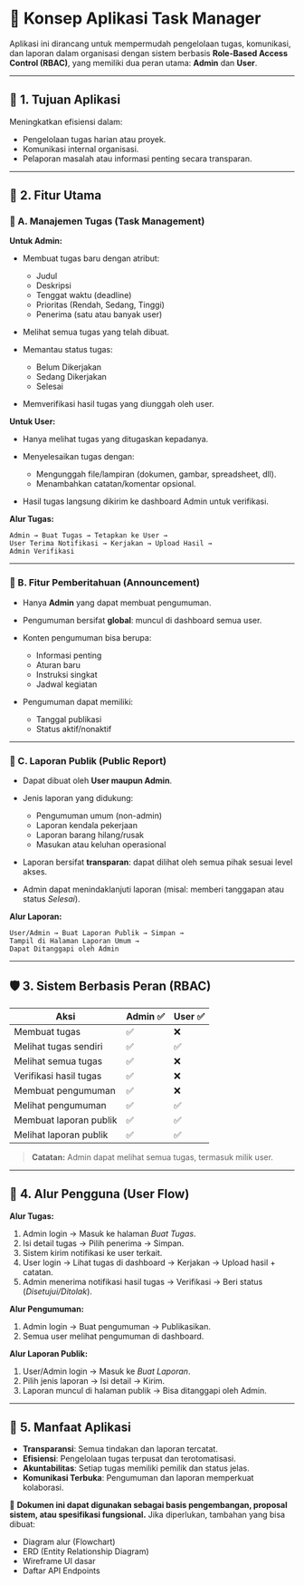 # 📌 Konsep Aplikasi Task Manager

Aplikasi ini dirancang untuk mempermudah pengelolaan tugas, komunikasi, dan laporan dalam organisasi dengan sistem berbasis **Role-Based Access Control (RBAC)**, yang memiliki dua peran utama: **Admin** dan **User**.

---

## 🎯 1. Tujuan Aplikasi

Meningkatkan efisiensi dalam:

* Pengelolaan tugas harian atau proyek.
* Komunikasi internal organisasi.
* Pelaporan masalah atau informasi penting secara transparan.

---

## 🚀 2. Fitur Utama

### 🔹 A. Manajemen Tugas (Task Management)

**Untuk Admin:**

* Membuat tugas baru dengan atribut:

  * Judul
  * Deskripsi
  * Tenggat waktu (deadline)
  * Prioritas (Rendah, Sedang, Tinggi)
  * Penerima (satu atau banyak user)
* Melihat semua tugas yang telah dibuat.
* Memantau status tugas:

  * Belum Dikerjakan
  * Sedang Dikerjakan
  * Selesai
* Memverifikasi hasil tugas yang diunggah oleh user.

**Untuk User:**

* Hanya melihat tugas yang ditugaskan kepadanya.
* Menyelesaikan tugas dengan:

  * Mengunggah file/lampiran (dokumen, gambar, spreadsheet, dll).
  * Menambahkan catatan/komentar opsional.
* Hasil tugas langsung dikirim ke dashboard Admin untuk verifikasi.

**Alur Tugas:**

```
Admin → Buat Tugas → Tetapkan ke User → 
User Terima Notifikasi → Kerjakan → Upload Hasil → 
Admin Verifikasi
```

---

### 🔹 B. Fitur Pemberitahuan (Announcement)

* Hanya **Admin** yang dapat membuat pengumuman.
* Pengumuman bersifat **global**: muncul di dashboard semua user.
* Konten pengumuman bisa berupa:

  * Informasi penting
  * Aturan baru
  * Instruksi singkat
  * Jadwal kegiatan
* Pengumuman dapat memiliki:

  * Tanggal publikasi
  * Status aktif/nonaktif

---

### 🔹 C. Laporan Publik (Public Report)

* Dapat dibuat oleh **User maupun Admin**.
* Jenis laporan yang didukung:

  * Pengumuman umum (non-admin)
  * Laporan kendala pekerjaan
  * Laporan barang hilang/rusak
  * Masukan atau keluhan operasional
* Laporan bersifat **transparan**: dapat dilihat oleh semua pihak sesuai level akses.
* Admin dapat menindaklanjuti laporan (misal: memberi tanggapan atau status *Selesai*).

**Alur Laporan:**

```
User/Admin → Buat Laporan Publik → Simpan → 
Tampil di Halaman Laporan Umum → 
Dapat Ditanggapi oleh Admin
```

---

## 🛡️ 3. Sistem Berbasis Peran (RBAC)

| Aksi                   | Admin ✅ | User ✅ |
| ---------------------- | ------- | ------ |
| Membuat tugas          | ✅       | ❌      |
| Melihat tugas sendiri  | ✅       | ✅      |
| Melihat semua tugas    | ✅       | ❌      |
| Verifikasi hasil tugas | ✅       | ❌      |
| Membuat pengumuman     | ✅       | ❌      |
| Melihat pengumuman     | ✅       | ✅      |
| Membuat laporan publik | ✅       | ✅      |
| Melihat laporan publik | ✅       | ✅      |

> **Catatan:** Admin dapat melihat semua tugas, termasuk milik user.

---

## 🔄 4. Alur Pengguna (User Flow)

**Alur Tugas:**

1. Admin login → Masuk ke halaman *Buat Tugas*.
2. Isi detail tugas → Pilih penerima → Simpan.
3. Sistem kirim notifikasi ke user terkait.
4. User login → Lihat tugas di dashboard → Kerjakan → Upload hasil + catatan.
5. Admin menerima notifikasi hasil tugas → Verifikasi → Beri status (*Disetujui/Ditolak*).

**Alur Pengumuman:**

1. Admin login → Buat pengumuman → Publikasikan.
2. Semua user melihat pengumuman di dashboard.

**Alur Laporan Publik:**

1. User/Admin login → Masuk ke *Buat Laporan*.
2. Pilih jenis laporan → Isi detail → Kirim.
3. Laporan muncul di halaman publik → Bisa ditanggapi oleh Admin.

---

## 🌟 5. Manfaat Aplikasi

* **Transparansi**: Semua tindakan dan laporan tercatat.
* **Efisiensi**: Pengelolaan tugas terpusat dan terotomatisasi.
* **Akuntabilitas**: Setiap tugas memiliki pemilik dan status jelas.
* **Komunikasi Terbuka**: Pengumuman dan laporan memperkuat kolaborasi.



📂 **Dokumen ini dapat digunakan sebagai basis pengembangan, proposal sistem, atau spesifikasi fungsional.**
Jika diperlukan, tambahan yang bisa dibuat:

* Diagram alur (Flowchart)
* ERD (Entity Relationship Diagram)
* Wireframe UI dasar
* Daftar API Endpoints
